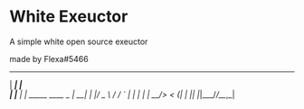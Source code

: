 # White Exeuctor

A simple white open source exeuctor

made by Flexa#5466


  ______ _                
 |  ____| |               
 | |__  | | _____  ____ _ 
 |  __| | |/ _ \ \/ / _` |
 | |    | |  __/>  < (_| |
 |_|    |_|\___/_/\_\__,_|
                          
                          
